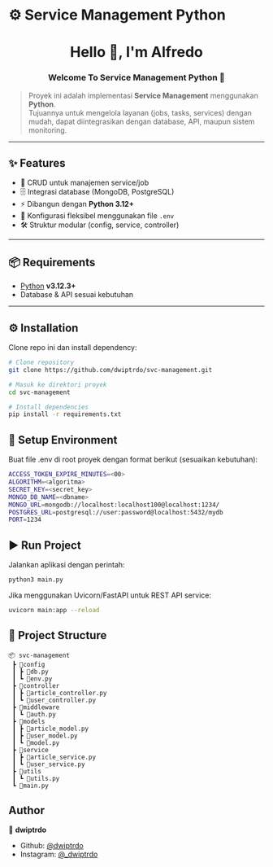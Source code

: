 # ⚙️ Service Management Python  

<h1 align="center">Hello 👋, I'm Alfredo</h1>  
<h3 align="center">Welcome To Service Management Python 🚀</h3>  

> Proyek ini adalah implementasi **Service Management** menggunakan **Python**.  
> Tujuannya untuk mengelola layanan (jobs, tasks, services) dengan mudah, dapat diintegrasikan dengan database, API, maupun sistem monitoring.  

---

## ✨ Features
- 📌 CRUD untuk manajemen service/job  
- 🗄️ Integrasi database (MongoDB, PostgreSQL)  
- ⚡ Dibangun dengan **Python 3.12+**  
- 🔧 Konfigurasi fleksibel menggunakan file `.env`  
- 🛠️ Struktur modular (config, service, controller)  

---

## 📦 Requirements  

- [Python](https://www.python.org/) **v3.12.3+**  
- Database & API sesuai kebutuhan  

---

## ⚙️ Installation  

Clone repo ini dan install dependency:  

```bash
# Clone repository
git clone https://github.com/dwiptrdo/svc-management.git

# Masuk ke direktori proyek
cd svc-management

# Install dependencies
pip install -r requirements.txt
```

## 🔑 Setup Environment

Buat file .env di root proyek dengan format berikut (sesuaikan kebutuhan):

```bash
ACCESS_TOKEN_EXPIRE_MINUTES=<00>
ALGORITHM=<algoritma>
SECRET_KEY=<secret_key>
MONGO_DB_NAME=<dbname>
MONGO_URL=mongodb://localhost:localhost100@localhost:1234/
POSTGRES_URL=postgresql://user:password@localhost:5432/mydb
PORT=1234
```

## ▶️ Run Project

Jalankan aplikasi dengan perintah:
```bash
python3 main.py
```

Jika menggunakan Uvicorn/FastAPI untuk REST API service:
```bash
uvicorn main:app --reload
```

## 📂 Project Structure
```
📦 svc-management
 ┣ 📂config     
 ┃ ┣ 📜db.py
 ┃ ┗ 📜env.py
 ┣ 📂controller 
 ┃ ┣ 📜article_controller.py
 ┃ ┗ 📜user_controller.py
 ┣ 📂middleware    
 ┃ ┗ 📜auth.py
 ┣ 📂models    
 ┃ ┣ 📜article_model.py
 ┃ ┣ 📜user_model.py
 ┃ ┗ 📜model.py
 ┣ 📂service      
 ┃ ┣ 📜article_service.py
 ┃ ┗ 📜user_service.py
 ┣ 📂utils      
 ┃ ┗ 📜utils.py
 ┗ 📜main.py    
```
## Author

👤 **dwiptrdo**


- Github: [@dwiptrdo](https://github.com/dwiptrdo)
- Instagram: [@_dwiptrdo](https://www.instagram.com/_dwiptrdo/)